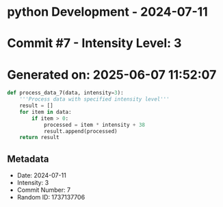 ﻿# python Development - 2024-07-11
# Commit #7 - Intensity Level: 3
# Generated on: 2025-06-07 11:52:07
```python
def process_data_7(data, intensity=3):
    '''Process data with specified intensity level'''
    result = []
    for item in data:
        if item > 0:
            processed = item * intensity + 38
            result.append(processed)
    return result
```
## Metadata
- Date: 2024-07-11
- Intensity: 3
- Commit Number: 7
- Random ID: 1737137706
